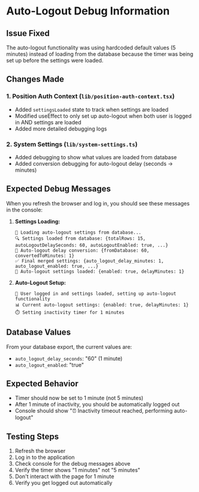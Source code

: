# Auto-Logout Debug Information

## Issue Fixed
The auto-logout functionality was using hardcoded default values (5 minutes) instead of loading from the database because the timer was being set up before the settings were loaded.

## Changes Made

### 1. Position Auth Context (`lib/position-auth-context.tsx`)
- Added `settingsLoaded` state to track when settings are loaded
- Modified useEffect to only set up auto-logout when both user is logged in AND settings are loaded
- Added more detailed debugging logs

### 2. System Settings (`lib/system-settings.ts`)
- Added debugging to show what values are loaded from database
- Added conversion debugging for auto-logout delay (seconds → minutes)

## Expected Debug Messages

When you refresh the browser and log in, you should see these messages in the console:

1. **Settings Loading:**
   ```
   🔄 Loading auto-logout settings from database...
   🔍 Settings loaded from database: {totalRows: 15, autoLogoutDelaySeconds: 60, autoLogoutEnabled: true, ...}
   🔄 Auto-logout delay conversion: {fromDatabase: 60, convertedToMinutes: 1}
   ✅ Final merged settings: {auto_logout_delay_minutes: 1, auto_logout_enabled: true, ...}
   🔧 Auto-logout settings loaded: {enabled: true, delayMinutes: 1}
   ```

2. **Auto-Logout Setup:**
   ```
   👤 User logged in and settings loaded, setting up auto-logout functionality
   📊 Current auto-logout settings: {enabled: true, delayMinutes: 1}
   ⏱️ Setting inactivity timer for 1 minutes
   ```

## Database Values
From your database export, the current values are:
- `auto_logout_delay_seconds`: "60" (1 minute)
- `auto_logout_enabled`: "true"

## Expected Behavior
- Timer should now be set to 1 minute (not 5 minutes)
- After 1 minute of inactivity, you should be automatically logged out
- Console should show "⏰ Inactivity timeout reached, performing auto-logout"

## Testing Steps
1. Refresh the browser
2. Log in to the application
3. Check console for the debug messages above
4. Verify the timer shows "1 minutes" not "5 minutes"
5. Don't interact with the page for 1 minute
6. Verify you get logged out automatically